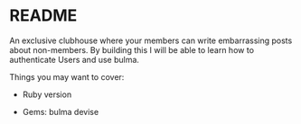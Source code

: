 # README

 An exclusive clubhouse where your members can write embarrassing posts about non-members. By building this I will be able to learn how to authenticate Users and use bulma.

Things you may want to cover:

* Ruby version

* Gems:
  bulma
  devise
